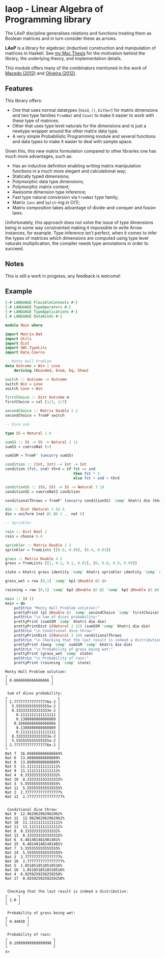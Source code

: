 # laop - Linear Algebra of Programming library

The LAoP discipline generalises relations and functions treating them as
Boolean matrices and in turn consider these as arrows.

__LAoP__ is a library for algebraic (inductive) construction and manipulation of matrices
in Haskell. See [my Msc Thesis](https://github.com/bolt12/master-thesis) for the
motivation behind the library, the underlying theory, and implementation details.

This module offers many of the combinators mentioned in the work of
[Macedo (2012)](https://repositorium.sdum.uminho.pt/handle/1822/22894) and [Oliveira (2012)](https://pdfs.semanticscholar.org/ccf5/27fa9179081223bffe8067edd81948644fc0.pdf). 

## Features

This library offers:

- One that uses normal datatypes (`Void`, `()`, `Either`) for matrix dimensions and two
  type families `FromNat` and `Count` to make it easier to work with these type of matrices.
- Other that uses type level naturals for the dimensions and is just a newtype wrapper
  around the other matrix data type.
- A very simple Probabilistic Programming module and several functions and data types to
  make it easier to deal with sample space.

Given this, this new matrix formulation compared to other libraries one has much more advantages, such as:
        
- Has an inductive definition enabling writing matrix manipulation functions in a much more elegant and calculational way;
- Statically typed dimensions;
- Polymorphic data type dimensions;
- Polymorphic matrix content;
- Awesome dimension type inference;
- Fast type natural conversion via `FromNat` type family;
- Matrix `Junc` and `Split`-ing in O(1);
- Matrix composition takes advantage of divide-and-conquer and fusion laws.
        
Unfortunately, this approach does not solve the issue of type dimensions being in some way constrainted making it impossible to write Arrow instances, for example. Type inference isn't perfect, when it comes to infer the types of matrices which dimensions are computed using type level naturals multiplication, the compiler needs type annotations in order to succeed.

## Notes

This is still a work in progress, any feedback is welcome!

## Example

```Haskell
{-# LANGUAGE FlexibleContexts #-}
{-# LANGUAGE TypeOperators #-}
{-# LANGUAGE TypeApplications #-}
{-# LANGUAGE DataKinds #-}

module Main where

import Matrix.Nat
import Utils
import Dist
import GHC.TypeLits
import Data.Coerce

-- Monty Hall Problem
data Outcome = Win | Lose
    deriving (Bounded, Enum, Eq, Show)

switch :: Outcome -> Outcome
switch Win = Lose
switch Lose = Win

firstChoice :: Dist Outcome m
firstChoice = col [1/3, 2/3]

secondChoice :: Matrix Double 2 2
secondChoice = fromF switch 

-- Dice sum

type SS = Natural 1 6

sumSS :: SS -> SS -> Natural 2 12
sumSS = coerceNat (+)

sumSSM = fromF' (uncurry sumSS)

condition :: (Int, Int) -> Int -> Int
condition (fst, snd) thrd = if fst == snd
                               then fst * 3
                               else fst + snd + thrd

conditionSS :: (SS, SS) -> SS -> Natural 3 18
conditionSS = coerceNat2 condition

conditionalThrows = fromF' (uncurry conditionSS) `comp` khatri die (khatri die die)

die :: Dist (Natural 1 6) 6
die = uniform [nat @1 @6 1 .. nat 6]

-- Sprinkler

rain :: Dist Bool 2
rain = choose 0.8

sprinkler :: Matrix Double 2 2
sprinkler = fromLists [[0.6, 0.99], [0.4, 0.01]]

grass :: Matrix Double 4 2
grass = fromLists [[1, 0.2, 0.1, 0.01], [0, 0.8, 0.9, 0.99]]

state = khatri grass identity `comp` khatri sprinkler identity `comp` rain

grass_wet = row [0,1] `comp` kp1 @Double @2 @4

rainning = row [0,1] `comp` kp2 @Double @2 @2 `comp` kp2 @Double @2 @4

main :: IO ()
main = do
    putStrLn "Monty Hall Problem solution:"
    prettyPrint (p1 @Double @1 `comp` secondChoice `comp` firstChoice)
    putStrLn "\n Sum of dices probability:"
    prettyPrint (sumSSM `comp` khatri die die)
    prettyPrintDist @(Natural 2 12) (sumSSM `comp` khatri die die)
    putStrLn "\n Conditional dice throw:"
    prettyPrintDist @(Natural 3 18) conditionalThrows
    putStrLn "\n Checking that the last result is indeed a distribution: "
    prettyPrint (bang `comp` sumSSM `comp` khatri die die)
    putStrLn "\n Probability of grass being wet:"
    prettyPrint (grass_wet `comp` state)
    putStrLn "\n Probability of rain:"
    prettyPrint (rainning `comp` state)
```

```Shell
Monty Hall Problem solution:
┌                    ┐
│ 0.6666666666666666 │
└                    ┘

 Sum of dices probability:
┌                       ┐
│ 2.7777777777777776e-2 │
│  5.555555555555555e-2 │
│  8.333333333333333e-2 │
│    0.1111111111111111 │
│    0.1388888888888889 │
│   0.16666666666666666 │
│    0.1388888888888889 │
│    0.1111111111111111 │
│  8.333333333333333e-2 │
│  5.555555555555555e-2 │
│ 2.7777777777777776e-2 │
└                       ┘
Nat 7  16.666666666666664%
Nat 6  13.88888888888889%
Nat 8  13.88888888888889%
Nat 5  11.11111111111111%
Nat 9  11.11111111111111%
Nat 4  8.333333333333332%
Nat 10  8.333333333333332%
Nat 3  5.555555555555555%
Nat 11  5.555555555555555%
Nat 2  2.7777777777777777%
Nat 12  2.7777777777777777%


 Conditional dice throw:
Nat 9  12.962962962962962%
Nat 12  12.962962962962962%
Nat 10  11.11111111111111%
Nat 11  11.11111111111111%
Nat 8  8.333333333333332%
Nat 13  8.333333333333332%
Nat 6  6.481481481481481%
Nat 15  6.481481481481481%
Nat 7  5.555555555555555%
Nat 14  5.555555555555555%
Nat 3  2.7777777777777777%
Nat 18  2.7777777777777777%
Nat 5  1.8518518518518516%
Nat 16  1.8518518518518516%
Nat 4  0.9259259259259258%
Nat 17  0.9259259259259258%


 Checking that the last result is indeed a distribution: 
┌     ┐
│ 1.0 │
└     ┘

 Probability of grass being wet:
┌         ┐
│ 0.44838 │
└         ┘

 Probability of rain:
┌                     ┐
│ 0.19999999999999998 │
└                     ┘
λ>
```
